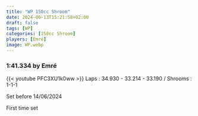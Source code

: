 ```yaml
---
title: "WP 150cc Shroom"
date: 2024-06-13T15:21:58+02:00
draft: false
tags: [WP]
categories: [150cc Shroom]
players: [Emré]
image: WP.webp
---
```

### 1:41.334 by Emré

{{< youtube PFC3XU1k0ww >}}
Laps : 34.930 - 33.214 - 33.190 /
Shrooms : 1-1-1

Set before 14/06/2024

First time set